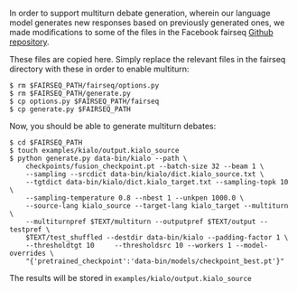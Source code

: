 In order to support multiturn debate generation, wherein our language model
generates new responses based on previously generated ones, we made
modifications to some of the files in the Facebook fairseq [Github
repository](https://github.com/pytorch/fairseq).

These files are copied here. Simply replace the relevant files in the fairseq
directory with these in order to enable multiturn:

    $ rm $FAIRSEQ_PATH/fairseq/options.py
    $ rm $FAIRSEQ_PATH/generate.py
    $ cp options.py $FAIRSEQ_PATH/fairseq
    $ cp generate.py $FAIRSEQ_PATH

Now, you should be able to generate multiturn debates:

    $ cd $FAIRSEQ_PATH
    $ touch examples/kialo/output.kialo_source
    $ python generate.py data-bin/kialo --path \
        checkpoints/fusion_checkpoint.pt --batch-size 32 --beam 1 \
        --sampling --srcdict data-bin/kialo/dict.kialo_source.txt \
        --tgtdict data-bin/kialo/dict.kialo_target.txt --sampling-topk 10 \
        --sampling-temperature 0.8 --nbest 1 --unkpen 1000.0 \
        --source-lang kialo_source --target-lang kialo_target --multiturn \
        --multiturnpref $TEXT/multiturn --outputpref $TEXT/output --testpref \
        $TEXT/test_shuffled --destdir data-bin/kialo --padding-factor 1 \
        --thresholdtgt 10     --thresholdsrc 10 --workers 1 --model-overrides \
        "{'pretrained_checkpoint':'data-bin/models/checkpoint_best.pt'}"

The results will be stored in `examples/kialo/output.kialo_source`
